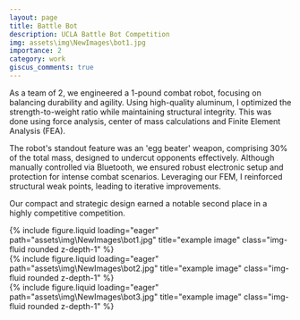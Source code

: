```yaml
---
layout: page
title: Battle Bot
description: UCLA Battle Bot Competition
img: assets\img\NewImages\bot1.jpg
importance: 2
category: work
giscus_comments: true
---
```


As a team of 2, we engineered a 1-pound combat robot, focusing on balancing durability and agility. Using high-quality aluminum, I optimized the strength-to-weight ratio while maintaining structural integrity. This was done using force analysis, center of mass calculations and Finite Element Analysis (FEA). 

The robot's standout feature was an 'egg beater' weapon, comprising 30% of the total mass, designed to undercut opponents effectively. Although manually controlled via Bluetooth, we ensured robust electronic setup and protection for intense combat scenarios. Leveraging our FEM, I reinforced structural weak points, leading to iterative improvements. 

Our compact and strategic design earned a notable second place in a highly competitive competition.

<div class="row">
    <div class="col-sm mt-3 mt-md-0">
        {% include figure.liquid loading="eager" path="assets\img\NewImages\bot1.jpg" title="example image" class="img-fluid rounded z-depth-1" %}
    </div>
    <div class="col-sm mt-3 mt-md-0">
        {% include figure.liquid loading="eager" path="assets\img\NewImages\bot2.jpg" title="example image" class="img-fluid rounded z-depth-1" %}
    </div>
    <div class="col-sm mt-3 mt-md-0">
        {% include figure.liquid loading="eager" path="assets\img\NewImages\bot3.jpg" title="example image" class="img-fluid rounded z-depth-1" %}
    </div>
</div>
